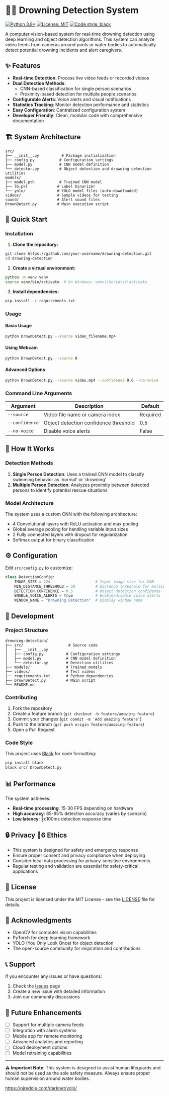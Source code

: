 # 🏊‍♀️ Drowning Detection System

[![Python 3.8+](https://img.shields.io/badge/python-3.8+-blue.svg)](https://www.python.org/downloads/)
[![License: MIT](https://img.shields.io/badge/License-MIT-yellow.svg)](https://opensource.org/licenses/MIT)
[![Code style: black](https://img.shields.io/badge/code%20style-black-000000.svg)](https://github.com/psf/black)

A computer vision-based system for real-time drowning detection using deep learning and object detection algorithms. This system can analyze video feeds from cameras around pools or water bodies to automatically detect potential drowning incidents and alert caregivers.

## ✨ Features

- **Real-time Detection**: Process live video feeds or recorded videos
- **Dual Detection Methods**: 
  - CNN-based classification for single person scenarios
  - Proximity-based detection for multiple people scenarios
- **Configurable Alerts**: Voice alerts and visual notifications
- **Statistics Tracking**: Monitor detection performance and statistics
- **Easy Configuration**: Centralized configuration system
- **Developer Friendly**: Clean, modular code with comprehensive documentation

## 🏗️ System Architecture

```
src/
├── __init__.py          # Package initialization
├── config.py           # Configuration settings
├── model.py            # CNN model definition
└── detector.py         # Object detection and drowning detection utilities
models/
├── model.pth           # Trained CNN model
├── lb.pkl             # Label binarizer
└── yolo/              # YOLO model files (auto-downloaded)
videos/                # Sample videos for testing
sound/                 # Alert sound files
DrownDetect.py         # Main execution script
```

## 🚀 Quick Start

### Installation

1. **Clone the repository:**
```bash
git clone https://github.com/your-username/drowning-detection.git
cd drowning-detection
```

2. **Create a virtual environment:**
```bash
python -m venv venv
source venv/bin/activate  # On Windows: venv\\Scripts\\activate
```

3. **Install dependencies:**
```bash
pip install -r requirements.txt
```

### Usage

#### Basic Usage
```bash
python DrownDetect.py --source video_filename.mp4
```

#### Using Webcam
```bash
python DrownDetect.py --source 0
```

#### Advanced Options
```bash
python DrownDetect.py --source video.mp4 --confidence 0.6 --no-voice
```

### Command Line Arguments

| Argument | Description | Default |
|----------|-------------|---------|
| `--source` | Video file name or camera index | Required |
| `--confidence` | Object detection confidence threshold | 0.5 |
| `--no-voice` | Disable voice alerts | False |

## 🧠 How It Works

### Detection Methods

1. **Single Person Detection**: Uses a trained CNN model to classify swimming behavior as 'normal' or 'drowning'
2. **Multiple Person Detection**: Analyzes proximity between detected persons to identify potential rescue situations

### Model Architecture

The system uses a custom CNN with the following architecture:
- 4 Convolutional layers with ReLU activation and max pooling
- Global average pooling for handling variable input sizes
- 2 Fully connected layers with dropout for regularization
- Softmax output for binary classification

## ⚙️ Configuration

Edit `src/config.py` to customize:

```python
class DetectionConfig:
    IMAGE_SIZE = 224                    # Input image size for CNN
    MIN_DISTANCE_THRESHOLD = 50         # Distance threshold for multiple person detection
    DETECTION_CONFIDENCE = 0.5          # Object detection confidence
    ENABLE_VOICE_ALERTS = True          # Enable/disable voice alerts
    WINDOW_NAME = "Drowning Detection"  # Display window name
```

## 🔧 Development

### Project Structure

```
drowning-detection/
├── src/                    # Source code
│   ├── __init__.py
│   ├── config.py          # Configuration settings
│   ├── model.py           # CNN model definition
│   └── detector.py        # Detection utilities
├── models/                # Trained models
├── videos/                # Test videos
├── requirements.txt       # Python dependencies
├── DrownDetect.py         # Main script
└── README.md
```

### Contributing

1. Fork the repository
2. Create a feature branch (`git checkout -b feature/amazing-feature`)
3. Commit your changes (`git commit -m 'Add amazing feature'`)
4. Push to the branch (`git push origin feature/amazing-feature`)
5. Open a Pull Request

### Code Style

This project uses [Black](https://github.com/psf/black) for code formatting:
```bash
pip install black
black src/ DrownDetect.py
```

## 📊 Performance

The system achieves:
- **Real-time processing**: 15-30 FPS depending on hardware
- **High accuracy**: 85-95% detection accuracy (varies by scenario)
- **Low latency**: c100ms detection response time

## 🔒 Privacy 6 Ethics

- This system is designed for safety and emergency response
- Ensure proper consent and privacy compliance when deploying
- Consider local data processing for privacy-sensitive environments
- Regular testing and validation are essential for safety-critical applications

## 📝 License

This project is licensed under the MIT License - see the [LICENSE](LICENSE) file for details.

## 🤝 Acknowledgments

- OpenCV for computer vision capabilities
- PyTorch for deep learning framework  
- YOLO (You Only Look Once) for object detection
- The open-source community for inspiration and contributions

## 📞 Support

If you encounter any issues or have questions:

1. Check the [Issues](https://github.com/your-username/drowning-detection/issues) page
2. Create a new issue with detailed information
3. Join our community discussions

## 🎯 Future Enhancements

- [ ] Support for multiple camera feeds
- [ ] Integration with alarm systems
- [ ] Mobile app for remote monitoring
- [ ] Advanced analytics and reporting
- [ ] Cloud deployment options
- [ ] Model retraining capabilities

---

**⚠️ Important Note**: This system is designed to assist human lifeguards and should not be used as the sole safety measure. Always ensure proper human supervision around water bodies.

https://pjreddie.com/darknet/yolo/
